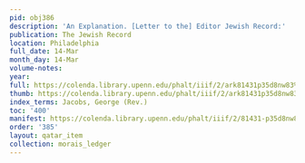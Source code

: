 ```yaml
---
pid: obj386
description: 'An Explanation. [Letter to the] Editor Jewish Record:'
publication: The Jewish Record
location: Philadelphia
full_date: 14-Mar
month_day: 14-Mar
volume-notes:
year:
full: https://colenda.library.upenn.edu/phalt/iiif/2/ark81431p35d8nw83%2FSHA256E-s7384233--a6ed55cd110431799bce341a237b921fb76e00064d338c2da974d4ba324ce948.jpeg/full/3500,/0/default.jpg
thumb: https://colenda.library.upenn.edu/phalt/iiif/2/ark81431p35d8nw83%2FSHA256E-s7384233--a6ed55cd110431799bce341a237b921fb76e00064d338c2da974d4ba324ce948.jpeg/full/!200,200/0/default.jpg
index_terms: Jacobs, George (Rev.)
toc: '400'
manifest: https://colenda.library.upenn.edu/phalt/iiif/2/81431-p35d8nw83/manifest
order: '385'
layout: qatar_item
collection: morais_ledger
---
```

